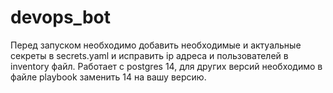 # devops_bot
Перед запуском необходимо добавить необходимые и актуальные секреты в secrets.yaml и исправить ip адреса и пользователей в inventory файл.
Работает с postgres 14, для других версий необходимо в файле playbook заменить 14 на вашу версию.
